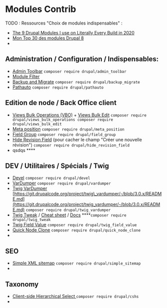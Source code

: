 # Modules Contrib

TODO : Ressources "Choix de modules indispensables" :

* [The 9 Drupal Modules I use on Literally Every Build in 2020](https://mikemadison.net/blog/2020/7/12/the-9-drupal-modules-i-use-on-literally-every-build-in-2020)
* [Mon Top 30 des modules Drupal 8](https://makina-corpus.com/blog/metier/2019/top-drupal-modules)
* 
## **Administration / Configuration / Indispensables:**

* [Admin Toolbar](https://www.drupal.org/project/admin_toolbar) `composer require drupal/admin_toolbar`
* [Module Filter](https://www.drupal.org/project/module_filter)
* [Backup and Migrate](https://www.drupal.org/project/backup_migrate) `composer require drupal/backup_migrate`
* [Pathauto](https://www.drupal.org/project/pathauto) `composer require drupal/pathauto`

## Edition de node / Back Office client

* [Views Bulk Operations \(VBO\)](https://www.drupal.org/project/views_bulk_operations) + [Views Bulk Edit](https://www.drupal.org/project/views_bulk_edit) `composer require drupal/views_bulk_operations composer require drupal/views_bulk_edit`
* [Meta position](https://www.drupal.org/project/meta_position) `composer require drupal/meta_position`
* [Field Group](https://www.drupal.org/project/field_group) `composer require drupal/field_group`
* [Hide Revision Field](https://www.drupal.org/project/hide_revision_field) \(pour cacher le champ "Créer une nouvelle révision"\) `composer require drupal/hide_revision_field`
* qsdqs ****

## DEV / Utilitaires / Spécials / Twig

* [Devel](https://www.drupal.org/project/devel) `composer require drupal/devel`
* [VarDumper](https://www.drupal.org/project/vardumper) `composer require drupal/vardumper`
* [Twig VarDumper](https://www.drupal.org/project/twig_vardumper) [https://git.drupalcode.org/project/twig\_vardumper/-/blob/3.0.x/README.md](https://git.drupalcode.org/project/twig_vardumper/-/blob/3.0.x/README.md) `composer require drupal/twig_vardumper`
* [Twig Tweak](https://www.drupal.org/project/twig_tweak) / [Cheat sheet](https://git.drupalcode.org/project/twig_tweak/-/blob/3.x/docs/cheat-sheet.md) / [Docs](https://www.drupal.org/docs/contributed-modules/twig-tweak/twig-tweak-and-views) ****`composer require drupal/twig_tweak`
* [Twig Field Value](https://www.drupal.org/project/twig_field_value) `composer require drupal/twig_field_value`
* [Quick Node Clone](https://www.drupal.org/project/quick_node_clone) `composer require drupal/quick_node_clone`
* 
## SEO

* [Simple XML sitemap](https://www.drupal.org/project/simple_sitemap) `composer require drupal/simple_sitemap`
* 
## Taxonomy

* [Client-side Hierarchical Select ](https://www.drupal.org/project/cshs)`composer require drupal/cshs`
* 
